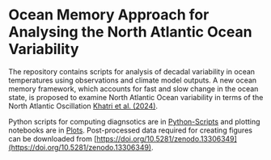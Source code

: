 # Ocean Memory Approach for Analysing the North Atlantic Ocean Variability 

The repository contains scripts for analysis of decadal variability in ocean temperatures using observations and climate model outputs. A new ocean memory framework, which accounts for fast and slow change in the ocean state, is proposed to examine North Atlantic Ocean variability in terms of the North Atlantic Oscillation [Khatri et al. (2024)](10.22541/essoar.172499892.28636741/v1). 

Python scripts for computing diagnsotics are in [Python-Scripts](./Python-Scripts) and plotting notebooks are in [Plots](./Plots). Post-processed data required for creating figures can be downloaded from [https://doi.org/10.5281/zenodo.13306349](https://doi.org/10.5281/zenodo.13306349). 

 
